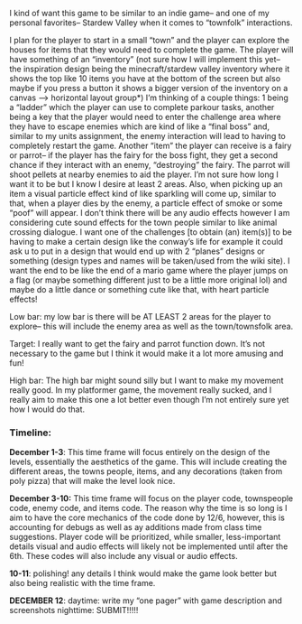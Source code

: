 I kind of want this game to be similar to an indie game– and one of my personal favorites– Stardew Valley when it comes to “townfolk” interactions. 

I plan for the player to start in a small “town” and the player can explore the houses for items that they would need to complete the game. 
The player will have something of an “inventory” (not sure how I will implement this yet– the inspiration design being the minecraft/stardew valley inventory 
where it shows the top like 10 items you have at the bottom of the screen but also maybe if you press a button it shows a bigger version of the inventory on 
a canvas —> horizontal layout group*) I’m thinking of a couple things: 1 being a “ladder” which the player can use to complete parkour tasks, another being a 
key that the player would need to enter the challenge area where they have to escape enemies which are kind of like a “final boss” and, similar to my units 
assignment, the enemy interaction will lead to having to completely restart the game. Another “item” the player can receive is a fairy or parrot– if the 
player has the fairy for the boss fight, they get a second chance if they interact with an enemy, “destroying” the fairy. The parrot will shoot pellets at 
nearby enemies to aid the player. I’m not sure how long I want it to be but I know I desire at least 2 areas. Also, when picking up an item a visual 
particle effect kind of like sparkling will come up, similar to that, when a player dies by the enemy, a particle effect of smoke or some “poof” will appear. 
I don’t think there will be any audio effects however I am considering cute sound effects for the town people similar to like animal crossing dialogue. 
I want one of the challenges [to obtain (an) item(s)] to be having to make a certain design like the conway’s life for example it could ask u to put in a 
design that would end up with 2 “planes” designs or something (design types and names will be taken/used from the wiki site). I want the end to be like the 
end of a mario game where the player jumps on a flag (or maybe something different just to be a little more original lol) and maybe do a little dance or something 
cute like that, with heart particle effects!

Low bar: my low bar is there will be AT LEAST 2 areas for the player to explore– this will include the enemy area as well as the town/townsfolk area. 

Target: I really want to get the fairy and parrot function down. It’s not necessary to the game but I think it would make it a lot more amusing and fun!

High bar: The high bar might sound silly but I want to make my movement really good. 
In my platformer game, the movement really sucked, and I really aim to make this one a lot better even though I’m not entirely sure yet how I would do that. 

### Timeline:

**December 1-3**: This time frame will focus entirely on the design of the levels, essentially the aesthetics of the game. 
This will include creating the different areas, the towns people, items, and any decorations (taken from poly pizza) that will make the level look nice.

**December 3-10:** This time frame will focus on the player code, townspeople code, enemy code, and items code. The reason why the time is so long is 
I aim to have the core mechanics of the code done by 12/6, however, this is accounting for debugs as well as ay additions made from class time suggestions. 
Player code will be prioritized, while smaller, less-important details visual and audio effects will likely not be implemented until after the 6th. 
These codes will also include any visual or audio effects. 

**10-11**: polishing! any details I think would make the game look better but also being realistic with the time frame. 

**DECEMBER 12**: daytime: write my “one pager” with game description and screenshots nighttime: SUBMIT!!!!!
